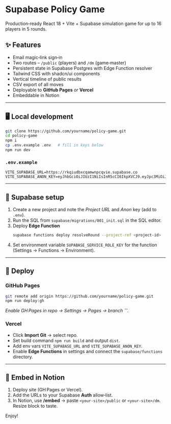 # Supabase Policy Game

Production‑ready React 18 + Vite + Supabase simulation game for up to 16 players in 5 rounds.

## ✨ Features
* Email magic‑link sign‑in
* Two routes – `/public` (players) and `/dm` (game‑master)
* Persistent state in Supabase Postgres with Edge Function resolver
* Tailwind CSS with shadcn/ui components
* Vertical timeline of public results
* CSV export of all moves
* Deployable to **GitHub Pages** *or* **Vercel**
* Embeddable in Notion

---

## 🖥️ Local development

```bash
git clone https://github.com/yourname/policy-game.git
cd policy-game
npm i
cp .env.example .env   # fill in keys below
npm run dev
````

### `.env.example`

```
VITE_SUPABASE_URL=https://rkqiudbxcqamwnpcqvie.supabase.co
VITE_SUPABASE_ANON_KEY=eyJhbGciOiJIUzI1NiIsInR5cCI6IkpXVCJ9.eyJpc3MiOiJzdXBhYmFzZSIsInJlZiI6InJrcWl1ZGJ4Y3FhbXducGNxdmllIiwicm9sZSI6ImFub24iLCJpYXQiOjE3NTIzMzk0ODUsImV4cCI6MjA2NzkxNTQ4NX0.8cBdsIGFFRtQFZo9TLVATtoIXc8C12XIp83xPWKh7TY
```

---

## 🔧 Supabase setup

1. Create a new project and note the *Project URL* and *Anon* key (add to `.env`).
2. Run the SQL from `supabase/migrations/001_init.sql` in the SQL editor.
3. Deploy **Edge Function**
   ```bash
   supabase functions deploy resolveRound --project-ref <project-id>
   ```
4. Set environment variable `SUPABASE_SERVICE_ROLE_KEY` for the function (Settings → Functions → Environment).

---

## 🚀 Deploy

### GitHub Pages

```bash
git remote add origin https://github.com/yourname/policy-game.git
npm run deploy:gh
```

*Enable GH Pages in repo → Settings → Pages → branch ****\`\`****.*

### Vercel

- Click **Import Git** → select repo.
- Set build command `npm run build` and output `dist`.
- Add env vars `VITE_SUPABASE_URL` and `VITE_SUPABASE_ANON_KEY`.
- Enable **Edge Functions** in settings and connect the `supabase/functions` directory.

---

## 🧩 Embed in Notion

1. Deploy site (GH Pages or Vercel).
2. Add the URLs to your Supabase **Auth** allow‑list.
3. In Notion, use **/embed** → paste `<your‑site>/public` or `<your‑site>/dm`.\
   Resize block to taste.

Enjoy!